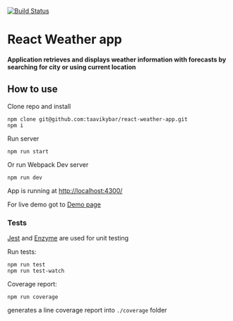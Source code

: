 [![Build Status](https://travis-ci.org/taavikybar/react-weather-app.svg?branch=master)](https://travis-ci.org/taavikybar/react-weather-app)

# React Weather app

#### Application retrieves and displays weather information with forecasts by searching for city or using current location

## How to use
Clone repo and install

```
npm clone git@github.com:taavikybar/react-weather-app.git
npm i
```

Run server

```
npm run start
```

Or run Webpack Dev server

```
npm run dev
```

App is running at [http://localhost:4300/](http://localhost:4300/)

For live demo got to [Demo page](http://weather.blkmrktdesigns.com/)

### Tests
[Jest](https://facebook.github.io/jest/) and [Enzyme](http://airbnb.io/enzyme/) are used for unit testing

Run tests:

```
npm run test
npm run test-watch
``` 

Coverage report:

```
npm run coverage
```
generates a line coverage report into `./coverage` folder
